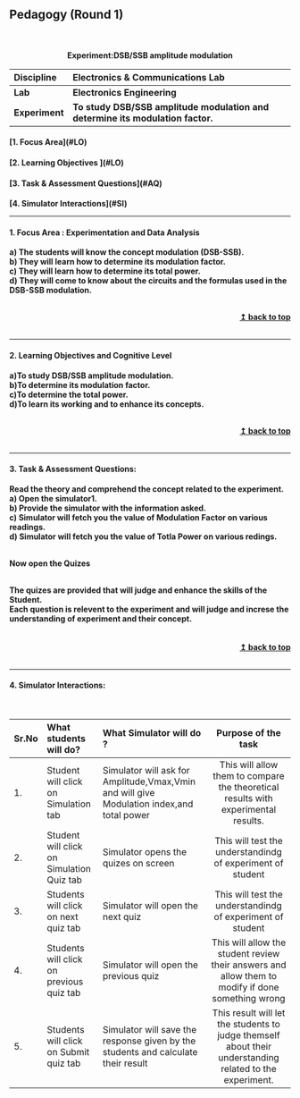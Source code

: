## Pedagogy (Round 1)
<p align="center">
<br>
<br>
<b> Experiment:DSB/SSB amplitude modulation   <a name="top"></a> <br>
</p>

<b>Discipline | <b>Electronics & Communications Lab
:--|:--|
<b> Lab | <b> Electronics Engineering
<b> Experiment|     <b> To study DSB/SSB amplitude modulation and determine its modulation factor.


<h4> [1. Focus Area](#LO)
<h4> [2. Learning Objectives ](#LO)
<h4> [3. Task & Assessment Questions](#AQ)
<h4> [4. Simulator Interactions](#SI)
<hr>

<a name="LO"></a>
#### 1. Focus Area : Experimentation and Data Analysis
a) The students will know the concept modulation (DSB-SSB).<br>
b) They will learn how to determine its modulation factor.<br>
c) They will learn how to determine its total power.<br>
d) They will come to know about the circuits and the formulas used in the DSB-SSB modulation.<br>

<br/>
<div align="right">
    <b><a href="#top">↥ back to top</a></b>
</div>
<br/>
<hr>

<a name="LO"></a>
#### 2. Learning Objectives and Cognitive Level

a)To study DSB/SSB amplitude modulation.<br>
b)To determine its modulation factor.<br>
c)To determine the total power.<br>
d)To learn its working and to enhance its concepts.<br>


<br/>
<div align="right">
    <b><a href="#top">↥ back to top</a></b>
</div>
<br/>
<hr>

<a name="IS"></a>

#### 3. Task & Assessment Questions:

Read the theory and comprehend the concept related to the experiment.<br> 
a) Open the simulator1.<br>
b) Provide the simulator with the information asked.<br>
c) Simulator will fetch you the value of Modulation Factor on various readings.<br>
d) Simulator will fetch you the value of Totla Power on various redings.<br><br>

Now open the Quizes<br>


<br>
<div>
    The quizes are provided that will judge and enhance the skills of the Student. <br>
    Each question is relevent to the experiment and will judge and  increse the understanding of experiment and their concept. 
 
</div>
<br>

<br/>
<div align="right">
    <b><a href="#top">↥ back to top</a></b>
</div>
<br/>
<hr>

<a name="SI"></a>

#### 4. Simulator Interactions:
<br>

Sr.No | What students will do? | What Simulator will do ? | Purpose of the task
:--|:--|:--|:--:
1.| Student will click on Simulation tab | Simulator will ask for Amplitude,Vmax,Vmin and will give Modulation index,and total power | This will allow them to compare the theoretical results with experimental results.
2.| Student will click on Simulation Quiz tab | Simulator opens the quizes on  screen | This will test the understandindg of experiment of student 
3.|Students will click on next quiz tab| Simulator will open the next quiz|This will test the understandindg of experiment of student 
4.|Students will click on previous quiz tab| Simulator will open the previous quiz|This will allow the student review their answers and allow them to modify if done something wrong 
5.|Students will click on Submit quiz tab| Simulator will save the response given by the students and calculate their result|This result will let the students to judge themself about their understanding related to the experiment.
